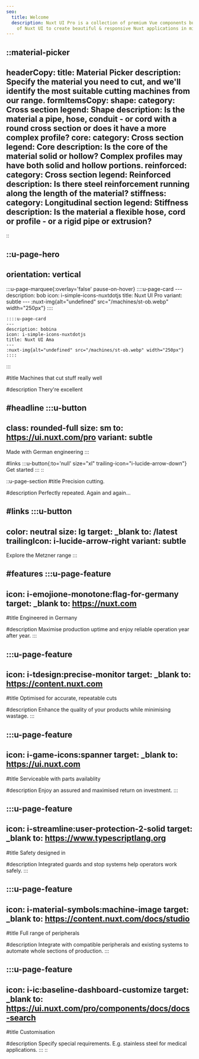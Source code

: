 ```yaml
---
seo:
  title: Welcome
  description: Nuxt UI Pro is a collection of premium Vue components built on top
    of Nuxt UI to create beautiful & responsive Nuxt applications in minutes.
---
```


::material-picker
---
headerCopy:
  title: Material Picker
  description: Specify the material you need to cut, and we'll identify the most suitable cutting machines from our range.
formItemsCopy:
  shape:
    category: Cross section
    legend: Shape
    description: Is the material a pipe, hose, conduit - or cord with a round cross section or does it have a more complex profile?
  core:
    category: Cross section
    legend: Core
    description: Is the core of the material solid or hollow? Complex profiles may have both solid and hollow portions.
  reinforced:
    category: Cross section
    legend: Reinforced
    description: Is there steel reinforcement running along the length of the material?
  stiffness:
    category: Longitudinal section
    legend: Stiffness
    description: Is the material a flexible hose, cord or profile - or a rigid pipe or extrusion?
---
::

::u-page-hero
---
orientation: vertical
---
  :::u-page-marquee{:overlay='false' pause-on-hover}
    ::::u-page-card
    ---
    description: bob
    icon: i-simple-icons-nuxtdotjs
    title: Nuxt UI Pro
    variant: subtle
    ---
    :nuxt-img{alt="undefined" src="/machines/st-ob.webp" width="250px"}
    ::::
  
    ::::u-page-card
    ---
    description: bobina
    icon: i-simple-icons-nuxtdotjs
    title: Nuxt UI Ama
    ---
    :nuxt-img{alt="undefined" src="/machines/st-ob.webp" width="250px"}
    ::::
  :::

#title
Machines that cut stuff really well

#description
Thery're excellent

#headline
  :::u-button
  ---
  class: rounded-full
  size: sm
  to: https://ui.nuxt.com/pro
  variant: subtle
  ---
  Made with German engineering
  :::

#links
  :::u-button{:to='null' size="xl" trailing-icon="i-lucide-arrow-down"}
  Get started
  :::
::

::u-page-section
#title
Precision cutting.

#description
Perfectly repeated. Again and again…

#links
  :::u-button
  ---
  color: neutral
  size: lg
  target: _blank
  to: /latest
  trailingIcon: i-lucide-arrow-right
  variant: subtle
  ---
  Explore the Metzner range
  :::

#features
  :::u-page-feature
  ---
  icon: i-emojione-monotone:flag-for-germany
  target: _blank
  to: https://nuxt.com
  ---
  #title
  Engineered in Germany
  
  #description
  Maximise production uptime and enjoy reliable operation year after year.
  :::

  :::u-page-feature
  ---
  icon: i-tdesign:precise-monitor
  target: _blank
  to: https://content.nuxt.com
  ---
  #title
  Optimised for accurate, repeatable cuts
  
  #description
  Enhance the quality of your products while minimising wastage.
  :::

  :::u-page-feature
  ---
  icon: i-game-icons:spanner
  target: _blank
  to: https://ui.nuxt.com
  ---
  #title
  Serviceable with parts availablity
  
  #description
  Enjoy an assured and maximised return on investment.
  :::

  :::u-page-feature
  ---
  icon: i-streamline:user-protection-2-solid
  target: _blank
  to: https://www.typescriptlang.org
  ---
  #title
  Safety designed in
  
  #description
  Integrated guards and stop systems help operators work safely.
  :::

  :::u-page-feature
  ---
  icon: i-material-symbols:machine-image
  target: _blank
  to: https://content.nuxt.com/docs/studio
  ---
  #title
  Full range of peripherals
  
  #description
  Integrate with compatible peripherals and existing systems to automate whole sections of production.
  :::

  :::u-page-feature
  ---
  icon: i-ic:baseline-dashboard-customize
  target: _blank
  to: https://ui.nuxt.com/pro/components/docs/docs-search
  ---
  #title
  Customisation
  
  #description
  Specify special requirements. E.g. stainless steel for medical applications.
  :::
::
